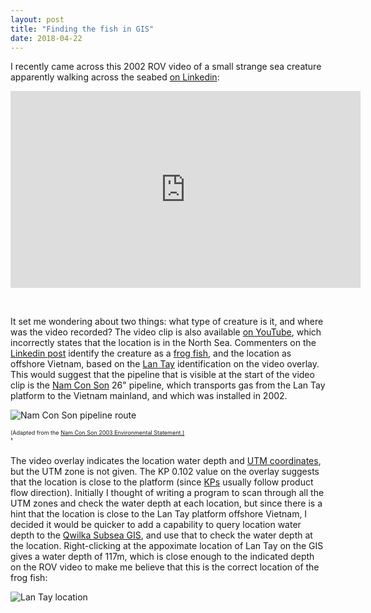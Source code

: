 ```yaml
---
layout: post
title: "Finding the fish in GIS"
date: 2018-04-22
---
```


I recently came across this 2002 ROV video of a small strange sea creature apparently walking across the seabed [on Linkedin](https://www.linkedin.com/feed/update/urn:li:activity:6390252332893900800):

<iframe width="560" height="315" src="https://www.youtube.com/embed/zKK5qJjI98c" frameborder="0" allow="autoplay; encrypted-media" allowfullscreen></iframe>

&nbsp;

It set me wondering about two things: what type of creature is it, and where was the video recorded? The video clip is also available [on YouTube](https://www.youtube.com/watch?v=zKK5qJjI98c), which incorrectly states that the location is in the North Sea. Commenters on the [Linkedin post](https://www.linkedin.com/feed/update/urn:li:activity:6390252332893900800) identify the creature as a [frog fish](https://en.wikipedia.org/wiki/Frogfish), and the location as offshore Vietnam, based on the [Lan Tay](https://www.rosneft.com/press/releases/item/181439/) identification on the video overlay. This would suggest that the pipeline that is visible at the start of the video clip is the [Nam Con Son](https://www.pvgas.com.vn/product-and-service/services/gas-transportation-and-distribution) 26" pipeline, which transports gas from the Lan Tay platform to the Vietnam mainland, and which was installed in 2002. 

![Nam Con Son pipeline route](https://qwilka.github.io/images/NCSP2.jpg)

<div style="font-size:xx-small">(Adapted from the <a href="http://abarrelfull.wikidot.com/nam-con-son-gas-pipeline">Nam Con Son 2003 Environmental Statement.)</a></div>'

The video overlay indicates the location water depth and [UTM coordinates](https://en.wikipedia.org/wiki/Universal_Transverse_Mercator_coordinate_system), but the UTM zone is not given. The KP 0.102 value on the overlay suggests that the location is close to the platform (since [KPs](https://geodyssey.neocities.org/papers/ahgpp.html) usually follow product flow direction). Initially I thought of writing a program to scan through all the UTM zones and check the water depth at each location, but since there is a hint that the location is close to the Lan Tay platform offshore Vietnam, I decided it would be quicker to add a capability to query location water depth to the [Qwilka Subsea GIS](https://qwilka.github.io/GIS/), and use that to check the water depth at the location. Right-clicking at the appoximate location of Lan Tay on the GIS gives a water depth of 117m, which is close enough to the indicated depth on the ROV video to make me believe that this is the correct location of the frog fish:

![Lan Tay location](https://qwilka.github.io/images/QwilkaGIS_LanTay.jpg)